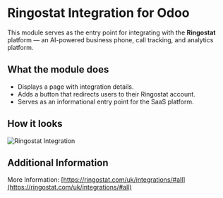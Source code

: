 # Ringostat Integration for Odoo

This module serves as the entry point for integrating with the **Ringostat** platform — an AI-powered business phone, call tracking, and analytics platform.

## What the module does

- Displays a page with integration details.
- Adds a button that redirects users to their Ringostat account.
- Serves as an informational entry point for the SaaS platform.

## How it looks

![Ringostat Integration](static/description/screenshot.png)

## Additional Information

More Information: [https://ringostat.com/uk/integrations/#all](https://ringostat.com/uk/integrations/#all)
